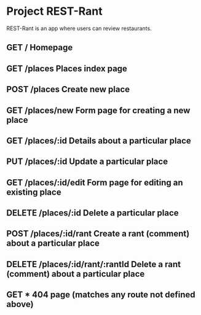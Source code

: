 # Project REST-Rant

REST-Rant is an app where users can review restaurants.

## GET / Homepage
## GET /places Places index page

## POST /places Create new place

## GET /places/new Form page for creating a new place

## GET /places/:id Details about a particular place

## PUT /places/:id Update a particular place

## GET /places/:id/edit Form page for editing an existing place

## DELETE /places/:id Delete a particular place

## POST /places/:id/rant Create a rant (comment) about a particular place

## DELETE /places/:id/rant/:rantId Delete a rant (comment) about a particular place

## GET * 404 page (matches any route not defined above)

